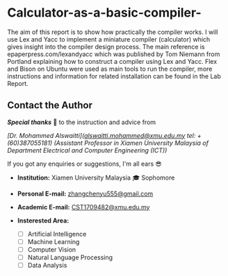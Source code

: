 # Calculator-as-a-basic-compiler-
The aim of this report is to show how practically the compiler works. I will use Lex and Yacc to implement a miniature compiler (calculator) which gives insight into the compiler design process. 
The main reference is epaperpress.com/lexandyacc which was published by Tom Niemann from Portland explaining how to construct a compiler using Lex and Yacc.
Flex and Bison on Ubuntu were used as main tools to run the compiler, more instructions and information for related installation can be found in the Lab Report. 
## Contact the Author  

***Special thanks*** :pray: to the instruction and advice from  

*[Dr. Mohammed Alswaitti](alswaitti.mohammed@xmu.edu.my tel: +(60)387055181) (Assistant Professor in Xiamen University Malaysia of Department Electrical and Computer Engineering (ICT))*  

If you got any enquiries or suggestions, I'm all ears :sunglasses:  

- **Institution:**  Xiamen University Malaysia  :mortar_board: Sophomore  
- **Personal E-mail:** zhangchenyu555@gmail.com   
- **Academic E-mail:** CST1709482@xmu.edu.my  
- **Insterested Area:**

  - [ ] Artificial Intelligence  
  - [ ] Machine Learning  
  - [ ] Computer Vision  
  - [ ] Natural Language Processing  
  - [ ] Data Analysis
